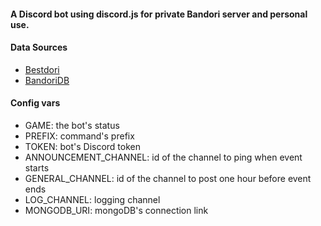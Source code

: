 #### A Discord bot using discord.js for private Bandori server and personal use.

#### Data Sources

- [Bestdori](https://bestdori.com)
- [BandoriDB](https://bandori.ga)

#### Config vars

- GAME: the bot's status
- PREFIX: command's prefix
- TOKEN: bot's Discord token
- ANNOUNCEMENT_CHANNEL: id of the channel to ping when event starts
- GENERAL_CHANNEL: id of the channel to post one hour before event ends
- LOG_CHANNEL: logging channel
- MONGODB_URI: mongoDB's connection link
